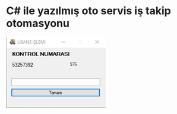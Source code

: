 # C# ile yazılmış oto servis iş takip otomasyonu

![image alt](https://github.com/bgryapicioglu/Oto-servis-is-takip-otomasyonu/blob/main/1.png?raw=true)
